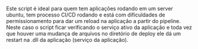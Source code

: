 Este script é ideal para quem tem aplicações rodando em um server ubuntu, tem processo CI/CD rodando e está com dificuldades de permissionamento para dar um reload na aplicação a partir do pipeline.
Neste caso o script ficar verificando o serviço ativo da aplicação e toda vez que houver uma mudança de arquivos no diretório de deploy ele dá um restart na .dll da aplicação (serviço da aplicação).

